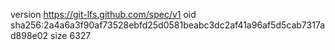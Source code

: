 version https://git-lfs.github.com/spec/v1
oid sha256:2a4a6a3f90af73528ebfd25d0581beabc3dc2af41a96af5d5cab7317ad898e02
size 6327

